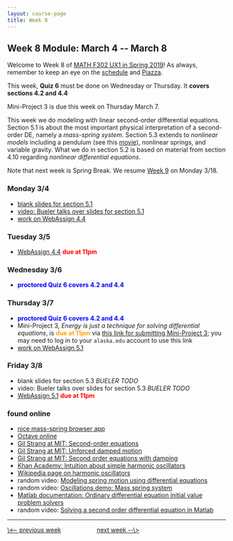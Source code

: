 ```yaml
---
layout: course-page
title: Week 8
---
```


## Week 8 Module: March 4 -- March 8

Welcome to Week 8 of [MATH F302 UX1 in Spring 2019](index.html)!  As always, remember to keep an eye on the [schedule](schedule.pdf) and [Piazza](https://piazza.com/uaf/spring2019/math302ux1/home).

This week, **Quiz 6** must be done on Wednesday or Thursday.  It **covers sections 4.2 and 4.4**

Mini-Project 3 is due this week on Thursday March 7.

This week we do modeling with linear second-order differential equations.  Section 5.1 is about the most important physical interpretation of a second-order DE, namely a _mass-spring system_.  Section 5.3 extends to _nonlinear models_ including a pendulum (see this [movie](assets/codes/pendmovie.gif)), nonlinear springs, and variable gravity.  What we do in section 5.2 is based on material from section 4.10 regarding _nonlinear differential equations_.

Note that next week is Spring Break.  We resume [Week 9](week9) on Monday 3/18.

### Monday 3/4
* [blank slides for section 5.1](assets/slides/5-1.pdf)
* [video: Bueler talks over slides for section 5.1](https://expl.ai/KBLSXFX)
* [work on WebAssign 4.4](https://www.webassign.net/)

### Tuesday 3/5
* [WebAssign 4.4](https://www.webassign.net/) <span style="color:red">**due at 11pm**</span>

### Wednesday 3/6
* <span style="color:blue">**proctored Quiz 6 covers 4.2 and 4.4**</span>

### Thursday 3/7
* <span style="color:blue">**proctored Quiz 6 covers 4.2 and 4.4**</span>
* Mini-Project 3, _Energy is just a technique for solving differential equations_, is <span style="color:orange">**due at 11pm**</span> via [this link for submitting Mini-Project 3](https://goo.gl/forms/fmSrrnCs8blR3Fwn1); you may need to log in to your `alaska.edu` account to use this link
* [work on WebAssign 5.1](https://www.webassign.net/)

### Friday 3/8
* blank slides for section 5.3 _BUELER TODO_
* video: Bueler talks over slides for section 5.3 _BUELER TODO_
* [WebAssign 5.1](https://www.webassign.net/) <span style="color:red">**due at 11pm**</span>

### found online
* [nice mass-spring browser app](https://phet.colorado.edu/en/simulation/mass-spring-lab)
* [Octave online](https://octave-online.net/)
* [Gil Strang at MIT: Second-order equations](https://www.youtube.com/watch?v=xvTYUnqn2wY)
* [Gil Strang at MIT: Unforced damped motion](https://www.youtube.com/watch?v=zqks_JcU0cM)
* [Gil Strang at MIT: Second order equations with damping](https://www.youtube.com/watch?v=SMQPt7t0bHk)
* [Khan Academy: Intuition about simple harmonic oscillators](https://www.khanacademy.org/science/ap-physics-1/simple-harmonic-motion-ap/introduction-to-simple-harmonic-motion-ap/v/intuition-about-simple-harmonic-oscillators)
* [Wikipedia page on harmonic oscillators](https://en.wikipedia.org/wiki/Harmonic_oscillator)
* random video: [Modeling spring motion using differential equations](https://www.youtube.com/watch?v=JbwGlTz0wqk)
* random video: [Oscillations demo: Mass spring system](https://www.youtube.com/watch?v=FJBPNJR2QJU)
* [Matlab documentation: Ordinary differential equation initial value problem solvers](https://www.mathworks.com/help/matlab/ordinary-differential-equations.html)
* random video: [Solving a second order differential equation in Matlab](https://www.youtube.com/watch?v=fx3bl4oA_0U)

<hr>
<a align="left" href="week7">\<-- previous week</a>  &nbsp; &nbsp; &nbsp; &nbsp; &nbsp; &nbsp; &nbsp; &nbsp; &nbsp; &nbsp; <a align="right" href="week9">next week --\></a>
